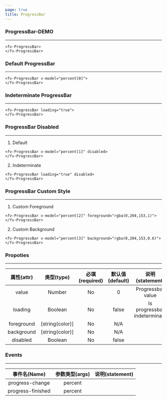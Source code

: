 ```yaml
---
page: true
title: ProgressBar
--- 
```

### ProgressBar-DEMO
---

<script>
export default {
    data () {
        return {
            percent: [10,20,30,35]
        }
    },
    mounted () {
        setInterval(() => {
            for(let item of this.percent) {
                let index = this.percent.indexOf(item);
                this.percent[index] = Math.ceil(Math.random() * 100);
            }
        }, 3000);
    }
}
</script>


<ClientOnly>
<fv-ProgressBar>
</fv-ProgressBar>
</ClientOnly>

```vue
<fv-ProgressBar>
</fv-ProgressBar>
```

### Default ProgressBar
---

<ClientOnly>
<fv-ProgressBar v-model="percent[0]">
</fv-ProgressBar>
</ClientOnly>

```vue
<fv-ProgressBar v-model="percent[0]">
</fv-ProgressBar>
```

### Indeterminate ProgressBar
---

<ClientOnly>
<fv-ProgressBar loading="true">
</fv-ProgressBar>
</ClientOnly>

```vue
<fv-ProgressBar loading="true">
</fv-ProgressBar>
```

### ProgressBar Disabled
---
1. Default

<ClientOnly>
<fv-ProgressBar v-model="percent[1]" disabled>
</fv-ProgressBar>
</ClientOnly>

```vue
<fv-ProgressBar v-model="percent[1]" disabled>
</fv-ProgressBar>
```

2. Indeterminate

<ClientOnly>
<fv-ProgressBar loading="true" disabled>
</fv-ProgressBar>
</ClientOnly>

```vue
<fv-ProgressBar loading="true" disabled>
</fv-ProgressBar>
```

### ProgressBar Custom Style
---
1. Custom Foreground

<ClientOnly>
<fv-ProgressBar v-model="percent[2]" foreground="rgba(0,204,153,1)">
</fv-ProgressBar>
</ClientOnly>

```vue
<fv-ProgressBar v-model="percent[2]" foreground="rgba(0,204,153,1)">
</fv-ProgressBar>
```

2. Custom Background

<ClientOnly>
<fv-ProgressBar v-model="percent[3]" background="rgba(0,204,153,0.6)">
</fv-ProgressBar>
</ClientOnly>

```vue
<fv-ProgressBar v-model="percent[3]" background="rgba(0,204,153,0.6)">
</fv-ProgressBar>
```



### Propoties
---
| 属性(attr) |   类型(type)    | 必填(required) | 默认值(default) |       说明(statement)        |
|:----------:|:---------------:|:--------------:|:---------------:|:----------------------------:|
|   value    |    Number     |       No       |        0        |      Progressbar value       |
|  loading   |    Boolean    |       No       |      false      | Is progressbar indeterminate |
| foreground | [string(color)] |       No       |       N/A       |                              |
| background | [string(color)] |       No       |       N/A       |                              |
|  disabled  |    Boolean    |       No       |      false      |                              |

### Events
---
|   事件名(Name)    | 参数类型(args) | 说明(statement) |
|:-----------------:|:--------------:|:---------------:|
|  progress-change  |    percent     |                 |
| progress-finished |    percent     |                 |